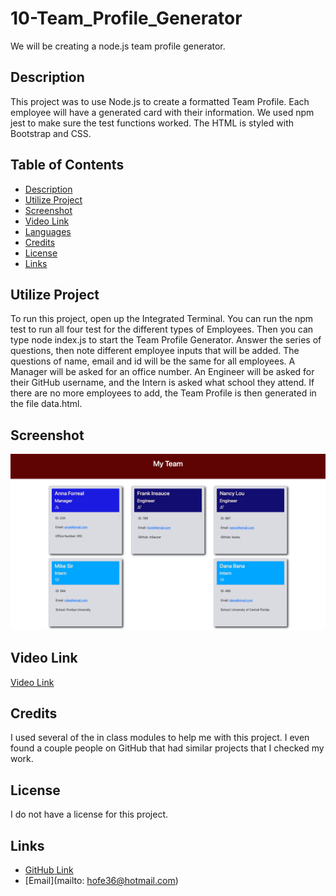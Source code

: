 # 10-Team_Profile_Generator
We will be creating a node.js team profile generator.  

## Description
This project was to use Node.js to create a formatted Team Profile.  Each employee will have a generated card with their information.  We used npm jest to make sure the test functions worked.  The HTML is styled with Bootstrap and CSS.  

## Table of Contents
- [Description](#Description)
- [Utilize Project](#Utilize-Project)
- [Screenshot](#screenshot)
- [Video Link](#video-link)
- [Languages](#languages)
- [Credits](#credits)
- [License](#license)
- [Links](#links)

## Utilize Project
To run this project, open up the Integrated Terminal.  You can run the npm test to run all four test for the different types of Employees.  Then you can type node index.js to start the Team Profile Generator.  Answer the series of questions, then note different employee inputs that will be added.  The questions of name, email and id will be the same for all employees.  A Manager will be asked for an office number.  An Engineer will be asked for their GitHub username, and the Intern is asked what school they attend.  If there are no more employees to add, the Team Profile is then generated in the file data.html.  

## Screenshot
![Screenshot of Project](Assets/screencapture-file-Users-candacerobbins-Documents-UCF-Homework-10-Team-Profile-Generator-data-html-2022-04-25-23_41_19.png)

## Video Link
[Video Link](https://drive.google.com/file/d/1XfhLDkw_jLGnde1emWMpjPMaD4X6Wi3u/view?usp=sharing)

## Credits
I used several of the in class modules to help me with this project.  I even found a couple people on GitHub that had similar projects that I checked my work.  

## License
I do not have a license for this project.

## Links
- [GitHub Link](https://github.com/CanRo2B)
- [Email](mailto: hofe36@hotmail.com)

